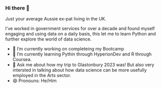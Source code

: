 ### Hi there 👋

Just your average Aussie ex-pat living in the UK.

I've worked in government services for over a decade and found myself engaging and using data on a daily basis, this let me to learn Python and further explore the world of data science.

- 🔭 I’m currently working on completeing my Bootcamp
- 🌱 I’m currently learning Pythin through HyperionDev and R through Coursea.
- 💬 Ask me about how my trip to Glastonbury 2023 was! But also very intersted in talking about how data science can be more usefully employed in the Arts sector.
- 😄 Pronouns: He/Him

